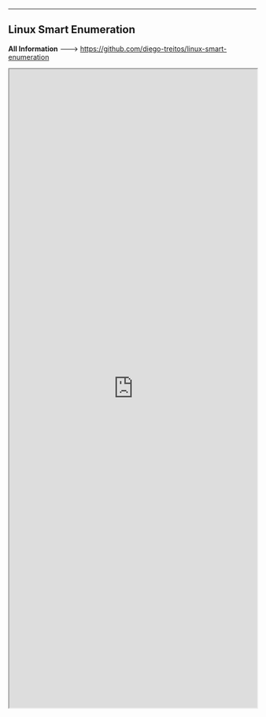 --- ---

<h2>Linux Smart Enumeration</h2>

**All Information** --->  https://github.com/diego-treitos/linux-smart-enumeration

<iframe src="https://github.com/diego-treitos/linux-smart-enumeration" width="100%" height="1300"></iframe>
